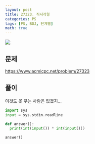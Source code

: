 ```yaml
---
layout: post
title: 27323. 직사각형
categories: PS
tags: [PS, BOJ, 단계별]
math: true
---
```


<img src="https://onlinejudgeimages.s3-ap-northeast-1.amazonaws.com/images/boj-og.png" />

## 문제

https://www.acmicpc.net/problem/27323

## 풀이

이것도 못 푸는 사람은 없겠지...

```python
import sys
input = sys.stdin.readline

def answer():
  print(int(input()) * int(input()))

answer()

```
